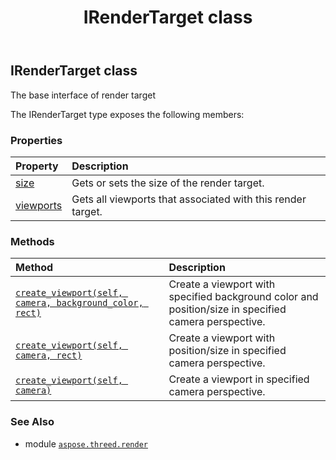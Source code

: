 ﻿---
title: IRenderTarget class
second_title: Aspose.3D for Python via .NET API References
description: 
type: docs
weight: 120
url: /python-net/aspose.threed.render/irendertarget/
is_root: false
---

## IRenderTarget class

The base interface of render target



The IRenderTarget type exposes the following members:

### Properties
| Property | Description |
| :- | :- |
| [size](/3d/python-net/aspose.threed.render/irendertarget/size) | Gets or sets the size of the render target. |
| [viewports](/3d/python-net/aspose.threed.render/irendertarget/viewports) | Gets all viewports that associated with this render target. |


### Methods
| Method | Description |
| :- | :- |
| [`create_viewport(self, camera, background_color, rect)`](/3d/python-net/aspose.threed.render/irendertarget/create_viewport/#aspose.threed.entities.camera-aspose.threed.utilities.vector3-aspose.threed.utilities.relativerectangle) | Create a viewport with specified background color and position/size in specified camera perspective. |
| [`create_viewport(self, camera, rect)`](/3d/python-net/aspose.threed.render/irendertarget/create_viewport/#aspose.threed.entities.camera-aspose.threed.utilities.relativerectangle) | Create a viewport with position/size in specified camera perspective. |
| [`create_viewport(self, camera)`](/3d/python-net/aspose.threed.render/irendertarget/create_viewport/#aspose.threed.entities.camera) | Create a viewport in specified camera perspective. |



### See Also
* module [`aspose.threed.render`](..)
